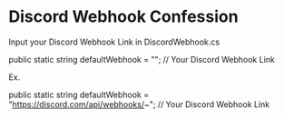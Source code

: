 # Discord Webhook Confession

Input your Discord Webhook Link in DiscordWebhook.cs

public static string defaultWebhook = ""; // Your Discord Webhook Link



Ex.

public static string defaultWebhook = "https://discord.com/api/webhooks/~"; // Your Discord Webhook Link
